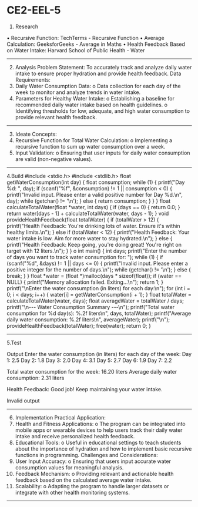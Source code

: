# CE2-EEL-5
1.	Research

•	Recursive Function: TechTerms - Recursive Function
•	Average Calculation: GeeksforGeeks - Average in Maths
•	Health Feedback Based on Water Intake: Harvard School of Public Health - Water
________________________________________
2. Analysis
Problem Statement: To accurately track and analyze daily water intake to ensure proper hydration and provide health feedback.
Data Requirements:
1.	Daily Water Consumption Data:
o	Data collection for each day of the week to monitor and analyze trends in water intake.
2.	Parameters for Healthy Water Intake:
o	Establishing a baseline for recommended daily water intake based on health guidelines.
o	Identifying thresholds for low, adequate, and high water consumption to provide relevant health feedback.
________________________________________
3. Ideate
Concepts:
1.	Recursive Function for Total Water Calculation:
o	Implementing a recursive function to sum up water consumption over a week.
2.	Input Validation:
o	Ensuring that user inputs for daily water consumption are valid (non-negative values).
________________________________________
4.Build
#include <stdio.h>
#include <stdlib.h>
float getWaterConsumption(int day) {
    float consumption;
    while (1) {
        printf("Day %d: ", day);
        if (scanf("%f", &consumption) != 1 || consumption < 0) {
            printf("Invalid input. Please enter a valid positive number for Day %d.\n", day);
            while (getchar() != '\n');
        } else {
            return consumption;
        }
    }
}
float calculateTotalWater(float *water, int days) {
    if (days == 0) {
        return 0.0;
    }
    return water[days - 1] + calculateTotalWater(water, days - 1);
}
void provideHealthFeedback(float totalWater) {
    if (totalWater > 12) {
        printf("Health Feedback: You're drinking lots of water. Ensure it's within healthy limits.\n");
    } else if (totalWater < 12) {
        printf("Health Feedback: Your water intake is low. Aim for more water to stay hydrated.\n");
    } else {
        printf("Health Feedback: Keep going, you're doing great! You're right on target with 12 liters.\n");
    }
}
o	int main() {
    int days;
    printf("Enter the number of days you want to track water consumption for: ");
    while (1) {
        if (scanf("%d", &days) != 1 || days <= 0) {
            printf("Invalid input. Please enter a positive integer for the number of days.\n");
            while (getchar() != '\n');
        } else {
            break;
        }
    }
    float *water = (float *)malloc(days * sizeof(float));
    if (water == NULL) {
        printf("Memory allocation failed. Exiting...\n");
        return 1;
    }
    printf("\nEnter the water consumption (in liters) for each day:\n");
    for (int i = 0; i < days; i++) {
        water[i] = getWaterConsumption(i + 1);
    }
    float totalWater = calculateTotalWater(water, days);
    float averageWater = totalWater / days;
    printf("\n--- Water Consumption Summary ---\n");
    printf("Total water consumption for %d day(s): %.2f liters\n", days, totalWater);
    printf("Average daily water consumption: %.2f liters\n", averageWater);
    printf("\n");
    provideHealthFeedback(totalWater);
    free(water);
    return 0;
}
________________________________________
5.Test

Output 
Enter the water consumption (in liters) for each day of the week:
Day 1: 2.5
Day 2: 1.8
Day 3: 2.0
Day 4: 3.1
Day 5: 2.7
Day 6: 1.9
Day 7: 2.2

Total water consumption for the week: 16.20 liters
Average daily water consumption: 2.31 liters

Health Feedback: Good job! Keep maintaining your water intake.

Invalid output

________________________________________
6. Implementation
Practical Application:
1.	Health and Fitness Applications:
o	The program can be integrated into mobile apps or wearable devices to help users track their daily water intake and receive personalized health feedback.
2.	Educational Tools:
o	Useful in educational settings to teach students about the importance of hydration and how to implement basic recursive functions in programming.
Challenges and Considerations:
1.	User Input Accuracy:
o	Ensuring that users input accurate water consumption values for meaningful analysis.
2.	Feedback Mechanism:
o	Providing relevant and actionable health feedback based on the calculated average water intake.
3.	Scalability:
o	Adapting the program to handle larger datasets or integrate with other health monitoring systems.
________________________________________

